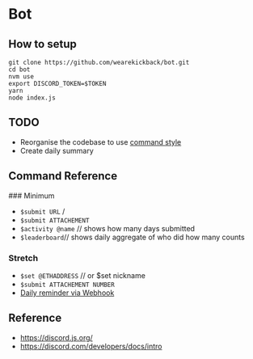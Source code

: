 # Bot

## How to setup

```
git clone https://github.com/wearekickback/bot.git
cd bot
nvm use
export DISCORD_TOKEN=$TOKEN
yarn
node index.js
```

## TODO

- Reorganise the codebase to use [command style](https://discordjs.guide/command-handling/#individual-command-files)
- Create daily summary

## Command Reference

### Minimum

- `$submit URL`   /
- `$submit ATTACHEMENT`
- `$activity @name` // shows how many days submitted
- `$leaderboard`// shows daily aggregate of who did how many counts

### Stretch

- `$set @ETHADDRESS` // or $set nickname
- `$submit ATTACHEMENT NUMBER`
- [Daily reminder via Webhook](https://discordjs.guide/popular-topics/webhooks.html#what-is-a-webhook)

## Reference

- https://discord.js.org/
- https://discord.com/developers/docs/intro

